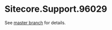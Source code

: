 # Sitecore.Support.96029

See [master branch](https://github.com/sitecoresupport/Sitecore.Support.96029) for details.